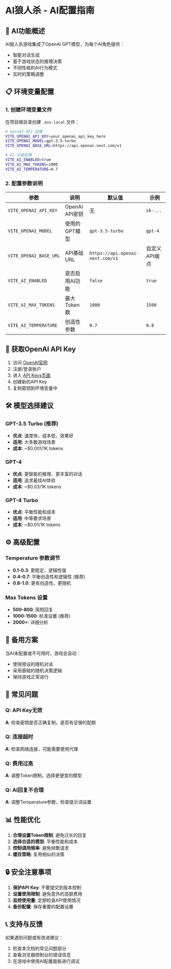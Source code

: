 # AI狼人杀 - AI配置指南

## 🤖 AI功能概述

AI狼人杀游戏集成了OpenAI GPT模型，为每个AI角色提供：
- 智能对话生成
- 基于游戏状态的推理决策
- 不同性格的AI行为模式
- 实时的策略调整

## 📋 环境变量配置

### 1. 创建环境变量文件

在项目根目录创建 `.env.local` 文件：

```bash
# OpenAI API 配置
VITE_OPENAI_API_KEY=your_openai_api_key_here
VITE_OPENAI_MODEL=gpt-3.5-turbo
VITE_OPENAI_BASE_URL=https://api.openai-next.com/v1

# AI 功能配置
VITE_AI_ENABLED=true
VITE_AI_MAX_TOKENS=1000
VITE_AI_TEMPERATURE=0.7
```

### 2. 配置参数说明

| 参数 | 说明 | 默认值 | 示例 |
|------|------|--------|------|
| `VITE_OPENAI_API_KEY` | OpenAI API密钥 | 无 | `sk-...` |
| `VITE_OPENAI_MODEL` | 使用的GPT模型 | `gpt-3.5-turbo` | `gpt-4` |
| `VITE_OPENAI_BASE_URL` | API基础URL | `https://api.openai-next.com/v1` | 自定义API端点 |
| `VITE_AI_ENABLED` | 是否启用AI功能 | `false` | `true` |
| `VITE_AI_MAX_TOKENS` | 最大Token数 | `1000` | `1500` |
| `VITE_AI_TEMPERATURE` | 创造性参数 | `0.7` | `0.8` |

## 🔑 获取OpenAI API Key

1. 访问 [OpenAI官网](https://platform.openai.com/)
2. 注册/登录账户
3. 进入 [API Keys页面](https://platform.openai.com/api-keys)
4. 创建新的API Key
5. 复制密钥到环境变量中

## 🛠️ 模型选择建议

### GPT-3.5 Turbo (推荐)
- **优点**: 速度快，成本低，效果好
- **适用**: 大多数游戏场景
- **成本**: ~$0.001/1K tokens

### GPT-4
- **优点**: 更智能的推理，更丰富的对话
- **适用**: 追求最佳AI体验
- **成本**: ~$0.03/1K tokens

### GPT-4 Turbo
- **优点**: 平衡性能和成本
- **适用**: 中等要求场景
- **成本**: ~$0.01/1K tokens

## ⚙️ 高级配置

### Temperature 参数调节
- **0.1-0.3**: 更稳定，逻辑性强
- **0.4-0.7**: 平衡创造性和逻辑性 (推荐)
- **0.8-1.0**: 更有创造性，更随机

### Max Tokens 设置
- **500-800**: 简短回复
- **1000-1500**: 标准设置 (推荐)
- **2000+**: 详细分析

## 🔄 备用方案

当AI未配置或不可用时，游戏会自动：
- 使用预设的随机对话
- 采用基础的随机决策逻辑
- 保持游戏正常进行

## 🚨 常见问题

### Q: API Key无效
**A**: 检查密钥是否正确复制，是否有足够的配额

### Q: 连接超时
**A**: 检查网络连接，可能需要使用代理

### Q: 费用过高
**A**: 调整Token限制，选择更便宜的模型

### Q: AI回复不合理
**A**: 调整Temperature参数，检查提示词设置

## 📊 性能优化

1. **合理设置Token限制**: 避免过长的回复
2. **选择合适的模型**: 平衡性能和成本
3. **控制调用频率**: 避免频繁请求
4. **缓存策略**: 复用相似的决策

## 🔒 安全注意事项

1. **保护API Key**: 不要提交到版本控制
2. **设置使用限制**: 避免意外的高额费用
3. **监控使用量**: 定期检查API使用情况
4. **备份配置**: 保存重要的配置设置

## 📞 支持与反馈

如果遇到问题或有改进建议：
1. 检查本文档的常见问题部分
2. 查看浏览器控制台的错误信息
3. 在游戏中使用AI配置面板进行调试 